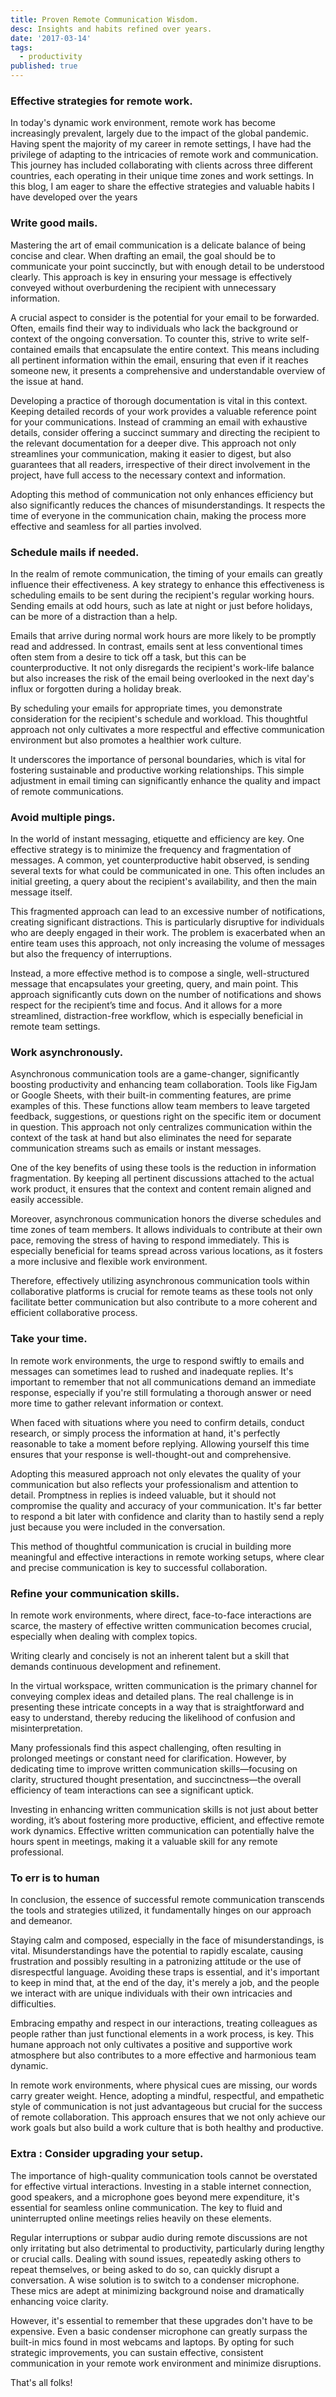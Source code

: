 ```yaml
---
title: Proven Remote Communication Wisdom.
desc: Insights and habits refined over years.
date: '2017-03-14'
tags:
  - productivity
published: true
---
```


### Effective strategies for remote work.

In today's dynamic work environment, remote work has become increasingly prevalent, largely due to the impact of the global pandemic. Having spent the majority of my career in remote settings, I have had the privilege of adapting to the intricacies of remote work and communication. This journey has included collaborating with clients across three different countries, each operating in their unique time zones and work settings. In this blog, I am eager to share the effective strategies and valuable habits I have developed over the years

### Write good mails.

Mastering the art of email communication is a delicate balance of being concise and clear. When drafting an email, the goal should be to communicate your point succinctly, but with enough detail to be understood clearly. This approach is key in ensuring your message is effectively conveyed without overburdening the recipient with unnecessary information.

A crucial aspect to consider is the potential for your email to be forwarded. Often, emails find their way to individuals who lack the background or context of the ongoing conversation. To counter this, strive to write self-contained emails that encapsulate the entire context. This means including all pertinent information within the email, ensuring that even if it reaches someone new, it presents a comprehensive and understandable overview of the issue at hand.

Developing a practice of thorough documentation is vital in this context. Keeping detailed records of your work provides a valuable reference point for your communications. Instead of cramming an email with exhaustive details, consider offering a succinct summary and directing the recipient to the relevant documentation for a deeper dive. This approach not only streamlines your communication, making it easier to digest, but also guarantees that all readers, irrespective of their direct involvement in the project, have full access to the necessary context and information.

Adopting this method of communication not only enhances efficiency but also significantly reduces the chances of misunderstandings. It respects the time of everyone in the communication chain, making the process more effective and seamless for all parties involved.

### Schedule mails if needed.

In the realm of remote communication, the timing of your emails can greatly influence their effectiveness. A key strategy to enhance this effectiveness is scheduling emails to be sent during the recipient's regular working hours. Sending emails at odd hours, such as late at night or just before holidays, can be more of a distraction than a help.

Emails that arrive during normal work hours are more likely to be promptly read and addressed. In contrast, emails sent at less conventional times often stem from a desire to tick off a task, but this can be counterproductive. It not only disregards the recipient's work-life balance but also increases the risk of the email being overlooked in the next day's influx or forgotten during a holiday break.

By scheduling your emails for appropriate times, you demonstrate consideration for the recipient's schedule and workload. This thoughtful approach not only cultivates a more respectful and effective communication environment but also promotes a healthier work culture.

It underscores the importance of personal boundaries, which is vital for fostering sustainable and productive working relationships. This simple adjustment in email timing can significantly enhance the quality and impact of remote communications.

### Avoid multiple pings.

In the world of instant messaging, etiquette and efficiency are key. One effective strategy is to minimize the frequency and fragmentation of messages. A common, yet counterproductive habit observed, is sending several texts for what could be communicated in one. This often includes an initial greeting, a query about the recipient's availability, and then the main message itself.

This fragmented approach can lead to an excessive number of notifications, creating significant distractions. This is particularly disruptive for individuals who are deeply engaged in their work. The problem is exacerbated when an entire team uses this approach, not only increasing the volume of messages but also the frequency of interruptions.

Instead, a more effective method is to compose a single, well-structured message that encapsulates your greeting, query, and main point. This approach significantly cuts down on the number of notifications and shows respect for the recipient’s time and focus. And it allows for a more streamlined, distraction-free workflow, which is especially beneficial in remote team settings.

### Work asynchronously.

Asynchronous communication tools are a game-changer, significantly boosting productivity and enhancing team collaboration. Tools like FigJam or Google Sheets, with their built-in commenting features, are prime examples of this. These functions allow team members to leave targeted feedback, suggestions, or questions right on the specific item or document in question. This approach not only centralizes communication within the context of the task at hand but also eliminates the need for separate communication streams such as emails or instant messages.

One of the key benefits of using these tools is the reduction in information fragmentation. By keeping all pertinent discussions attached to the actual work product, it ensures that the context and content remain aligned and easily accessible.

Moreover, asynchronous communication honors the diverse schedules and time zones of team members. It allows individuals to contribute at their own pace, removing the stress of having to respond immediately. This is especially beneficial for teams spread across various locations, as it fosters a more inclusive and flexible work environment.

Therefore, effectively utilizing asynchronous communication tools within collaborative platforms is crucial for remote teams as these tools not only facilitate better communication but also contribute to a more coherent and efficient collaborative process.

### Take your time.

In remote work environments, the urge to respond swiftly to emails and messages can sometimes lead to rushed and inadequate replies. It's important to remember that not all communications demand an immediate response, especially if you're still formulating a thorough answer or need more time to gather relevant information or context.

When faced with situations where you need to confirm details, conduct research, or simply process the information at hand, it's perfectly reasonable to take a moment before replying. Allowing yourself this time ensures that your response is well-thought-out and comprehensive.

Adopting this measured approach not only elevates the quality of your communication but also reflects your professionalism and attention to detail. Promptness in replies is indeed valuable, but it should not compromise the quality and accuracy of your communication. It's far better to respond a bit later with confidence and clarity than to hastily send a reply just because you were included in the conversation.

This method of thoughtful communication is crucial in building more meaningful and effective interactions in remote working setups, where clear and precise communication is key to successful collaboration.

### Refine your communication skills.

In remote work environments, where direct, face-to-face interactions are scarce, the mastery of effective written communication becomes crucial, especially when dealing with complex topics.

Writing clearly and concisely is not an inherent talent but a skill that demands continuous development and refinement.

In the virtual workspace, written communication is the primary channel for conveying complex ideas and detailed plans. The real challenge is in presenting these intricate concepts in a way that is straightforward and easy to understand, thereby reducing the likelihood of confusion and misinterpretation.

Many professionals find this aspect challenging, often resulting in prolonged meetings or constant need for clarification. However, by dedicating time to improve written communication skills—focusing on clarity, structured thought presentation, and succinctness—the overall efficiency of team interactions can see a significant uptick.

Investing in enhancing written communication skills is not just about better wording, it’s about fostering more productive, efficient, and effective remote work dynamics. Effective written communication can potentially halve the hours spent in meetings, making it a valuable skill for any remote professional.

### To err is to human

In conclusion, the essence of successful remote communication transcends the tools and strategies utilized, it fundamentally hinges on our approach and demeanor.

Staying calm and composed, especially in the face of misunderstandings, is vital. Misunderstandings have the potential to rapidly escalate, causing frustration and possibly resulting in a patronizing attitude or the use of disrespectful language.
Avoiding these traps is essential, and it's important to keep in mind that, at the end of the day, it's merely a job, and the people we interact with are unique individuals with their own intricacies and difficulties.

Embracing empathy and respect in our interactions, treating colleagues as people rather than just functional elements in a work process, is key. This humane approach not only cultivates a positive and supportive work atmosphere but also contributes to a more effective and harmonious team dynamic.

In remote work environments, where physical cues are missing, our words carry greater weight. Hence, adopting a mindful, respectful, and empathetic style of communication is not just advantageous but crucial for the success of remote collaboration. This approach ensures that we not only achieve our work goals but also build a work culture that is both healthy and productive.

### Extra : Consider upgrading your setup.

The importance of high-quality communication tools cannot be overstated for effective virtual interactions. Investing in a stable internet connection, good speakers, and a microphone goes beyond mere expenditure, it's essential for seamless online communication. The key to fluid and uninterrupted online meetings relies heavily on these elements.

Regular interruptions or subpar audio during remote discussions are not only irritating but also detrimental to productivity, particularly during lengthy or crucial calls. Dealing with sound issues, repeatedly asking others to repeat themselves, or being asked to do so, can quickly disrupt a conversation. A wise solution is to switch to a condenser microphone. These mics are adept at minimizing background noise and dramatically enhancing voice clarity.

However, it's essential to remember that these upgrades don't have to be expensive. Even a basic condenser microphone can greatly surpass the built-in mics found in most webcams and laptops. By opting for such strategic improvements, you can sustain effective, consistent communication in your remote work environment and minimize disruptions.

That's all folks!
